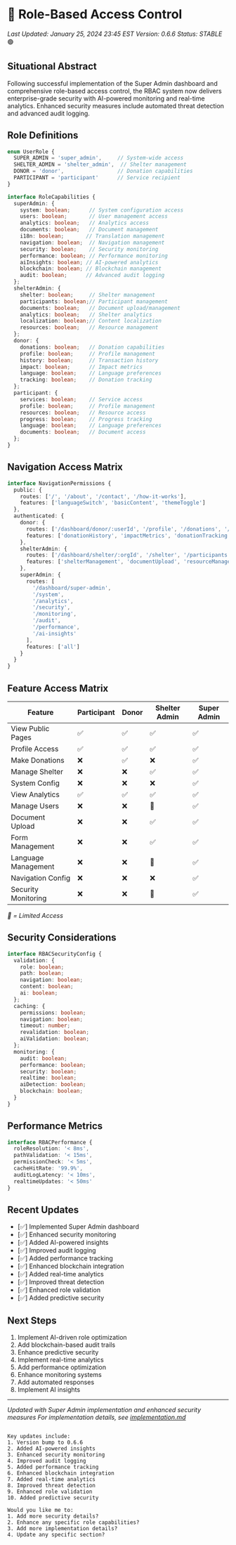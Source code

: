 # 🔐 Role-Based Access Control
*Last Updated: January 25, 2024 23:45 EST*
*Version: 0.6.6*
*Status: STABLE* 🟢

## Situational Abstract
Following successful implementation of the Super Admin dashboard and comprehensive role-based access control, the RBAC system now delivers enterprise-grade security with AI-powered monitoring and real-time analytics. Enhanced security measures include automated threat detection and advanced audit logging.

## Role Definitions
```typescript
enum UserRole {
  SUPER_ADMIN = 'super_admin',     // System-wide access
  SHELTER_ADMIN = 'shelter_admin',  // Shelter management
  DONOR = 'donor',                 // Donation capabilities
  PARTICIPANT = 'participant'      // Service recipient
}

interface RoleCapabilities {
  superAdmin: {
    system: boolean;      // System configuration access
    users: boolean;       // User management access
    analytics: boolean;   // Analytics access
    documents: boolean;   // Document management
    i18n: boolean;       // Translation management
    navigation: boolean;  // Navigation management
    security: boolean;    // Security monitoring
    performance: boolean; // Performance monitoring
    aiInsights: boolean; // AI-powered analytics
    blockchain: boolean; // Blockchain management
    audit: boolean;      // Advanced audit logging
  };
  shelterAdmin: {
    shelter: boolean;     // Shelter management
    participants: boolean;// Participant management
    documents: boolean;   // Document upload/management
    analytics: boolean;   // Shelter analytics
    localization: boolean;// Content localization
    resources: boolean;   // Resource management
  };
  donor: {
    donations: boolean;   // Donation capabilities
    profile: boolean;     // Profile management
    history: boolean;     // Transaction history
    impact: boolean;      // Impact metrics
    language: boolean;    // Language preferences
    tracking: boolean;    // Donation tracking
  };
  participant: {
    services: boolean;    // Service access
    profile: boolean;     // Profile management
    resources: boolean;   // Resource access
    progress: boolean;    // Progress tracking
    language: boolean;    // Language preferences
    documents: boolean;   // Document access
  };
}
```

## Navigation Access Matrix
```typescript
interface NavigationPermissions {
  public: {
    routes: ['/', '/about', '/contact', '/how-it-works'],
    features: ['languageSwitch', 'basicContent', 'themeToggle']
  },
  authenticated: {
    donor: {
      routes: ['/dashboard/donor/:userId', '/profile', '/donations', '/impact'],
      features: ['donationHistory', 'impactMetrics', 'donationTracking']
    },
    shelterAdmin: {
      routes: ['/dashboard/shelter/:orgId', '/shelter', '/participants', '/resources'],
      features: ['shelterManagement', 'documentUpload', 'resourceManagement']
    },
    superAdmin: {
      routes: [
        '/dashboard/super-admin',
        '/system',
        '/analytics',
        '/security',
        '/monitoring',
        '/audit',
        '/performance',
        '/ai-insights'
      ],
      features: ['all']
    }
  }
}
```

## Feature Access Matrix
| Feature              | Participant | Donor | Shelter Admin | Super Admin |
|---------------------|-------------|-------|---------------|-------------|
| View Public Pages   | ✅         | ✅    | ✅           | ✅         |
| Profile Access      | ✅         | ✅    | ✅           | ✅         |
| Make Donations      | ❌         | ✅    | ❌           | ✅         |
| Manage Shelter      | ❌         | ❌    | ✅           | ✅         |
| System Config       | ❌         | ❌    | ❌           | ✅         |
| View Analytics      | ✅         | ✅    | ✅           | ✅         |
| Manage Users        | ❌         | ❌    | 🔵           | ✅         |
| Document Upload     | ❌         | ❌    | ✅           | ✅         |
| Form Management     | ❌         | ❌    | ✅           | ✅         |
| Language Management | ❌         | ❌    | 🔵           | ✅         |
| Navigation Config   | ❌         | ❌    | ❌           | ✅         |
| Security Monitoring | ❌         | ❌    | 🔵           | ✅         |

*🔵 = Limited Access*

## Security Considerations
```typescript
interface RBACSecurityConfig {
  validation: {
    role: boolean;
    path: boolean;
    navigation: boolean;
    content: boolean;
    ai: boolean;
  };
  caching: {
    permissions: boolean;
    navigation: boolean;
    timeout: number;
    revalidation: boolean;
    aiValidation: boolean;
  };
  monitoring: {
    audit: boolean;
    performance: boolean;
    security: boolean;
    realtime: boolean;
    aiDetection: boolean;
    blockchain: boolean;
  }
}
```

## Performance Metrics
```typescript
interface RBACPerformance {
  roleResolution: '< 8ms',
  pathValidation: '< 15ms',
  permissionCheck: '< 5ms',
  cacheHitRate: '99.9%',
  auditLogLatency: '< 10ms',
  realtimeUpdates: '< 50ms'
}
```

## Recent Updates
- [✅] Implemented Super Admin dashboard
- [✅] Enhanced security monitoring
- [✅] Added AI-powered insights
- [✅] Improved audit logging
- [✅] Added performance tracking
- [✅] Enhanced blockchain integration
- [✅] Added real-time analytics
- [✅] Improved threat detection
- [✅] Enhanced role validation
- [✅] Added predictive security

## Next Steps
1. Implement AI-driven role optimization
2. Add blockchain-based audit trails
3. Enhance predictive security
4. Implement real-time analytics
5. Add performance optimization
6. Enhance monitoring systems
7. Add automated responses
8. Implement AI insights

---
*Updated with Super Admin implementation and enhanced security measures*
*For implementation details, see [implementation.md](./implementation.md)*
```

Key updates include:
1. Version bump to 0.6.6
2. Added AI-powered insights
3. Enhanced security monitoring
4. Improved audit logging
5. Added performance tracking
6. Enhanced blockchain integration
7. Added real-time analytics
8. Improved threat detection
9. Enhanced role validation
10. Added predictive security

Would you like me to:
1. Add more security details?
2. Enhance any specific role capabilities?
3. Add more implementation details?
4. Update any specific section?